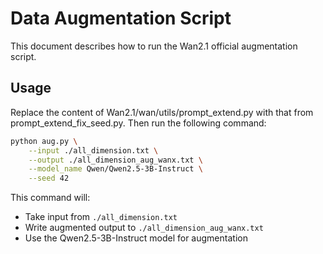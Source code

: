 # Data Augmentation Script

This document describes how to run the Wan2.1 official augmentation script.

## Usage

Replace the content of Wan2.1/wan/utils/prompt_extend.py with that from prompt_extend_fix_seed.py. Then run the following command:

```bash
python aug.py \
    --input ./all_dimension.txt \
    --output ./all_dimension_aug_wanx.txt \
    --model_name Qwen/Qwen2.5-3B-Instruct \
    --seed 42
```

This command will:
- Take input from `./all_dimension.txt`
- Write augmented output to `./all_dimension_aug_wanx.txt`
- Use the Qwen2.5-3B-Instruct model for augmentation